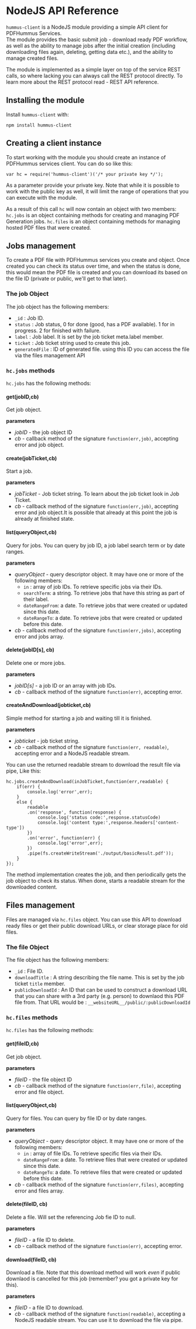 # NodeJS API Reference

`hummus-client` is a NodeJS module providing a simple API client for PDFHummus Services.  
The module provides the basic submit job - download ready PDF workflow, as well as the ability to manage jobs 
after the initial creation (including downloading files again, deleting, getting data etc.), and the ability to manage
created files.

The module is implemented as a simple layer on top of the service REST calls, so where lacking you can always call 
the REST protocol directly. To learn more about the REST protocol read - <a ui-sref="documentation.api.rest">REST API reference</a>.

## Installing the module

Install `hummus-client` with:
````
npm install hummus-client
````

## Creating a client instance

To start working with the module you should create an instance of PDFHummus services client. You can do so like this:

````
var hc = require('hummus-client')('/* your private key */');
````

As a parameter provide your private key. Note that while it is possible to work with the public key as well, it will limit
the range of operations that you can execute with the module.

As a result of this call `hc` will now contain an object with two members: `hc.jobs` is an object containing methods
for creating and managing PDF Generation jobs. `hc.files` is an object containing methods for managing hosted PDF files
that were created.

## Jobs management

To create a PDF file with PDFHummus services you create and object. Once created you can check its status over time, and when the status
is done, this would mean the PDF file is created and you can download its based on the file ID (private or public, we'll get to that later).


### The job Object

The job object has the following members:

- `_id` : Job ID.
- `status` : Job status, 0 for done (good, has a PDF available). 1 for in progress. 2 for finished with failure.
- `label` : Job label. It is set by the job ticket meta.label member.
- `ticket`  : Job ticket string used to create this job.
- `generatedFile` : ID of generated file. using this ID you can access the file via the files management API

### `hc.jobs` methods

`hc.jobs` has the following methods:

#### get(jobID,cb)
Get job object.

**parameters**
- *jobID* - the job object ID
- *cb* - callback method of the signature `function(err,job)`, accepting error and job object.

#### create(jobTicket,cb)
Start a job. 

**parameters**
- *jobTicket* - Job ticket string. To learn about the job ticket look in <a ui-sref="documentation.jobticket">Job Ticket</a>.
- *cb* - callback method of the signature `function(err,job)`, accepting error and job object.It is possible that already at this point the job is already at finished state.

#### list(queryObject,cb)
Query for jobs. You can query by job ID, a job label search term or by date ranges.

**parameters**
- *queryObject* - query descriptor object. It may have one or more of the following members:
    - `in` : array of job IDs. To retrieve specific jobs via their IDs.
    - `searchTerm`: a string. To retrieve jobs that have this string as part of their label.
    - `dateRangeFrom`: a date. To retrieve jobs that were created or updated since this date.
    - `dateRangeTo`: a date. To retrieve jobs that were created or updated before this date. 
- *cb* - callback method of the signature `function(err,jobs)`, accepting error and jobs array.

#### delete(jobID[s], cb) 
Delete one or more jobs.

**parameters**
- *jobID[s]* - a job ID or an array with job IDs. 
- *cb* - callback method of the signature `function(err)`, accepting error.

#### createAndDownload(jobticket,cb)

Simple method for starting a job and waiting till it is finished.

**parameters**
- *jobticket* - job ticket string. 
- *cb* - callback method of the signature `function(err, readable)`, accepting error and a NodeJS readable stream.

You can use the returned readable stream to download the result file via pipe, Like this:

````
hc.jobs.createAndDownload(inJobTicket,function(err,readable) {
    if(err) {
        console.log('error',err);
    }
    else {
        readable
        .on('response', function(response) {
            console.log('status code:',response.statusCode)
            console.log('content type:',response.headers['content-type']) 
        })
        .on('error', function(err) {
            console.log('error',err);
        })        
        .pipe(fs.createWriteStream('./output/basicResult.pdf'));
    }
}); 
````

The method implementation creates the job, and then periodically gets the job object to check its status.
When done, starts a readable stream for the downloaded content. 

## Files management

Files are managed via `hc.files` object. You can use this API to download ready files or get their public download URLs, or clear storage place for old files.

### The file Object

The file object has the following members:

- `_id` : File ID.
- `downloadTitle` : A string describing the file name. This is set by the job ticket `title` member.
- `publicDownloadId` : An ID that can be used to construct a download URL that you can share with a 3rd party (e.g. person) to downlaod this PDF file from. That URL would be : `__websiteURL__/public/:publicDownloadId` 

### `hc.files` methods

`hc.files` has the following methods:

#### get(fileID,cb)
Get job object.

**parameters**
- *fileID* - the file object ID
- *cb* - callback method of the signature `function(err,file)`, accepting error and file object.

#### list(queryObject,cb)
Query for files. You can query by file ID or by date ranges.

**parameters**
- *queryObject* - query descriptor object. It may have one or more of the following members:
    - `in` : array of file IDs. To retrieve specific files via their IDs.
    - `dateRangeFrom`: a date. To retrieve files that were created or updated since this date.
    - `dateRangeTo`: a date. To retrieve files that were created or updated before this date. 
- *cb* - callback method of the signature `function(err,files)`, accepting error and files array.

#### delete(fileID, cb) 
Delete a file. Will set the referencing Job fie ID to null.

**parameters**
- *fileID* - a file ID to delete. 
- *cb* - callback method of the signature `function(err)`, accepting error.


#### download(fileID, cb)
Download a file. Note that this download method will work *even* if public downlaod is cancelled for this job (remember? you got a private key
for this). 

**parameters**
- *fileID* - a file ID to download. 
- *cb* - callback method of the signature `function(readable)`, accepting a NodeJS readable stream. You can use it to download the file via pipe.

